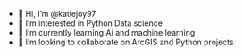 - 👋 Hi, I’m @katiejoy97
- 👀 I’m interested in Python Data science
- 🌱 I’m currently learning Ai and machine learning
- 💞️ I’m looking to collaborate on ArcGIS and Python projects


<!---
katiejoy97/katiejoy97 is a ✨ special ✨ repository because its `README.md` (this file) appears on your GitHub profile.
You can click the Preview link to take a look at your changes.
--->
